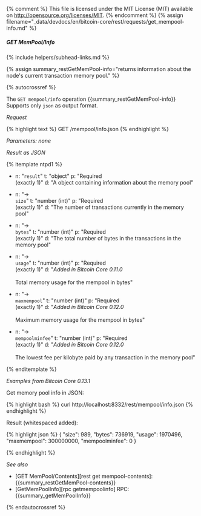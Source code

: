 {% comment %}
This file is licensed under the MIT License (MIT) available on
http://opensource.org/licenses/MIT.
{% endcomment %}
{% assign filename="_data/devdocs/en/bitcoin-core/rest/requests/get_mempool-info.md" %}

##### GET MemPool/Info
{% include helpers/subhead-links.md %}

{% assign summary_restGetMemPool-info="returns information about the node's current transaction memory pool." %}

{% autocrossref %}

The `GET mempool/info` operation {{summary_restGetMemPool-info}}  Supports only `json` as output format.

*Request*

{% highlight text %}
GET /mempool/info.json
{% endhighlight %}

*Parameters: none*

*Result as JSON*

{% itemplate ntpd1 %}
- n: "`result`"
  t: "object"
  p: "Required<br>(exactly 1)"
  d: "A object containing information about the memory pool"

- n: "→<br>`size`"
  t: "number (int)"
  p: "Required<br>(exactly 1)"
  d: "The number of transactions currently in the memory pool"

- n: "→<br>`bytes`"
  t: "number (int)"
  p: "Required<br>(exactly 1)"
  d: "The total number of bytes in the transactions in the memory pool"

- n: "→<br>`usage`"
  t: "number (int)"
  p: "Required<br>(exactly 1)"
  d: "*Added in Bitcoin Core 0.11.0*<br><br>Total memory usage for the mempool in bytes"

- n: "→<br>`maxmempool`"
  t: "number (int)"
  p: "Required<br>(exactly 1)"
  d: "*Added in Bitcoin Core 0.12.0*<br><br>Maximum memory usage for the mempool in bytes"

- n: "→<br>`mempoolminfee`"
  t: "number (int)"
  p: "Required<br>(exactly 1)"
  d: "*Added in Bitcoin Core 0.12.0*<br><br>The lowest fee per kilobyte paid by any transaction in the memory pool"

{% enditemplate %}

*Examples from Bitcoin Core 0.13.1*

Get memory pool info in JSON:

{% highlight bash %}
curl http://localhost:8332/rest/mempool/info.json
{% endhighlight %}

Result (whitespaced added):

{% highlight json %}
{
  "size": 989,
  "bytes": 736919,
  "usage": 1970496,
  "maxmempool": 300000000,
  "mempoolminfee": 0
}

{% endhighlight %}

*See also*

* [GET MemPool/Contents][rest get mempool-contents]: {{summary_restGetMemPool-contents}}
* [GetMemPoolInfo][rpc getmempoolinfo] RPC: {{summary_getMemPoolInfo}}

{% endautocrossref %}
